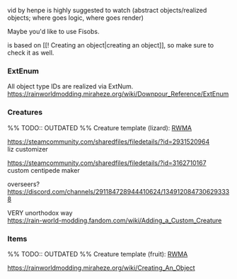 vid by henpe is highly suggested to watch (abstract objects/realized objects; where goes logic, where goes render)

Maybe you'd like to use Fisobs.

is based on [[! Creating an object|creating an object]], so make sure to check it as well.   
### ExtEnum

All object type IDs are realized via ExtNum.  
https://rainworldmodding.miraheze.org/wiki/Downpour_Reference/ExtEnum  
### Creatures

%% TODO:: OUTDATED %%
Creature template (lizard): [RWMA](https://discord.com/channels/1083481230839922688/1083483097145819348/1336495351368257587)

https://steamcommunity.com/sharedfiles/filedetails/?id=2931520964  
liz customizer

https://steamcommunity.com/sharedfiles/filedetails/?id=3162710167  
custom centipede maker

overseers?
https://discord.com/channels/291184728944410624/1349120847306293338



VERY unorthodox way  
https://rain-world-modding.fandom.com/wiki/Adding_a_Custom_Creature

### Items  
%% TODO:: OUTDATED %%
Creature template (fruit): [RWMA](https://discord.com/channels/1083481230839922688/1083483097145819348/1336495418976108634)

https://rainworldmodding.miraheze.org/wiki/Creating_An_Object